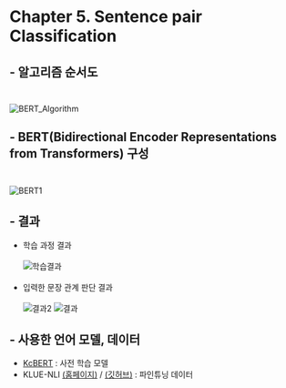 # Chapter 5. Sentence pair Classification

## - 알고리즘 순서도<br><br>
![BERT_Algorithm](https://user-images.githubusercontent.com/86700191/162696108-2578d653-4d47-4078-b844-92950ba04edc.png)

## - BERT(Bidirectional Encoder Representations from Transformers) 구성<br><br>
![BERT1](https://user-images.githubusercontent.com/86700191/162573508-b39e3bd1-cbbd-4b2d-abf7-f6b6554b4762.png)

## - 결과
- 학습 과정 결과<br><br>
![학습결과](https://user-images.githubusercontent.com/86700191/162573511-5f257988-1636-45a0-a0ee-a789616bd141.PNG)
<br><br>
- 입력한 문장 관계 판단 결과<br><br>
![결과2](https://user-images.githubusercontent.com/86700191/162573514-cbbcf0df-1255-4975-b82b-7299d0680418.PNG)
![결과](https://user-images.githubusercontent.com/86700191/162573513-6e02659f-9535-4755-b390-374a3453a6ef.PNG)

## - 사용한 언어 모델, 데이터
- [KcBERT](https://github.com/Beomi/KcBERT) : 사전 학습 모델
- KLUE-NLI [(홈페이지)](https://klue-benchmark.com/tasks/68/overview/description) / [(깃허브)](https://github.com/KLUE-benchmark/KLUE) : 파인튜닝 데이터